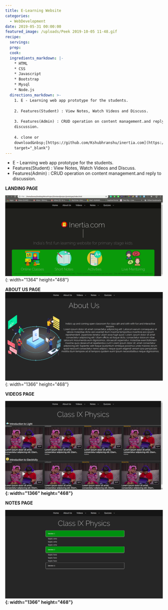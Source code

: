 ```yaml
---
title: E-Learning Website
categories:
  - WebDevelopment
date: 2019-05-31 00:00:00
featured_image: /uploads/Peek 2019-10-05 11-48.gif
recipe:
  servings:
  prep:
  cook:
  ingredients_markdown: |-
    * HTML
    * CSS
    * Javascript
    * Bootstrap
    * Mysql
    * Node.js
  directions_markdown: >-
    1. E - Learning web app prototype for the students.

    2. Features(Student) : View Notes, Watch Videos and Discuss.

    3. Features(Admin) : CRUD operation on content management.and reply to
    discussion.

    4. clone or
    download&nbsp;[https://github.com/Kshubhranshu/inertia.com](https://github.com/Kshubhranshu/inertia.com){:
    target="_blank"}
---
```


* E - Learning web app prototype for the students.
* Features(Student) : View Notes, Watch Videos and Discuss.
* Features(Admin) : CRUD operation on content management.and reply to discussion.

**LANDING PAGE**

![](/uploads/peek-2019-10-05-11-49.gif){: width="1364" height="468"}

**ABOUT US PAGE**![](/uploads/screenshot-from-2019-03-03-15-25-4.png){: width="1366" height="468"}

**VIDEOS PAGE**

**![](/uploads/screenshot-from-2019-03-03-15-25-13.png){: width="1366" height="468"}**

**NOTES PAGE**

**![](/uploads/screenshot-from-2019-03-03-15-25-26.png){: width="1366" height="468"}**